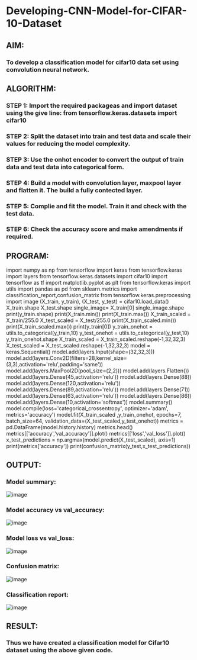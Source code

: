 # Developing-CNN-Model-for-CIFAR-10-Dataset
## AIM:
### To develop a classification model for cifar10 data set using convolution neural network.

## ALGORITHM:
### STEP 1: Import the required packageas and import dataset using the give line: from tensorflow.keras.datasets import cifar10

### STEP 2: Split the dataset into train and test data and scale their values for reducing the model complexity.

### STEP 3: Use the onhot encoder to convert the output of train data and test data into categorical form.

### STEP 4: Build a model with convolution layer, maxpool layer and flatten it. The build a fully contected layer.

### STEP 5: Complie and fit the model. Train it and check with the test data.

### STEP 6: Check the accuracy score and make amendments if required.
## PROGRAM:

import numpy as np
from tensorflow import keras
from tensorflow.keras import layers
from tensorflow.keras.datasets import cifar10
import tensorflow as tf
import matplotlib.pyplot as plt
from tensorflow.keras import utils
import pandas as pd
from sklearn.metrics import classification_report,confusion_matrix
from tensorflow.keras.preprocessing import image
(X_train, y_train), (X_test, y_test) = cifar10.load_data()
X_train.shape
X_test.shape
single_image= X_train[0]
single_image.shape
print(y_train.shape)
print(X_train.min())
print(X_train.max())
X_train_scaled = X_train/255.0
X_test_scaled = X_test/255.0
print(X_train_scaled.min())
print(X_train_scaled.max())
print(y_train[0])
y_train_onehot = utils.to_categorical(y_train,10)
y_test_onehot = utils.to_categorical(y_test,10)
y_train_onehot.shape
X_train_scaled = X_train_scaled.reshape(-1,32,32,3) 
X_test_scaled = X_test_scaled.reshape(-1,32,32,3)
model = keras.Sequential()
model.add(layers.Input(shape=(32,32,3)))
model.add(layers.Conv2D(filters=28,kernel_size=(3,3),activation='relu',padding='same'))
model.add(layers.MaxPool2D(pool_size=(2,2)))
model.add(layers.Flatten())
model.add(layers.Dense(45,activation='relu'))
model.add(layers.Dense(88))
model.add(layers.Dense(120,activation='relu'))
model.add(layers.Dense(89,activation='relu'))
model.add(layers.Dense(71))
model.add(layers.Dense(63,activation='relu'))
model.add(layers.Dense(86))
model.add(layers.Dense(10,activation='softmax'))
model.summary()
model.compile(loss='categorical_crossentropy',
              optimizer='adam',
              metrics='accuracy')
model.fit(X_train_scaled ,y_train_onehot, epochs=7,
          batch_size=64,
          validation_data=(X_test_scaled,y_test_onehot))
metrics = pd.DataFrame(model.history.history)
metrics.head()
metrics[['accuracy','val_accuracy']].plot()
metrics[['loss','val_loss']].plot()
x_test_predictions = np.argmax(model.predict(X_test_scaled), axis=1)
print(metrics['accuracy'])
print(confusion_matrix(y_test,x_test_predictions))

## OUTPUT:
### Model summary:
![image](https://github.com/gpavithra673/Workshop-2-Developing-CNN-Model-for-CIFAR-10-Dataset/assets/93427264/35e79522-976d-406c-9dc3-3e97a2d7b899)
### Model accuracy vs val_accuracy:
![image](https://github.com/gpavithra673/Workshop-2-Developing-CNN-Model-for-CIFAR-10-Dataset/assets/93427264/74c27ac6-5785-447f-94b6-1358f47fdf8e)
### Model loss vs val_loss:
![image](https://github.com/gpavithra673/Workshop-2-Developing-CNN-Model-for-CIFAR-10-Dataset/assets/93427264/6c11219d-cc19-46c3-9246-b0de44eba345)
### Confusion matrix:
![image](https://github.com/gpavithra673/Workshop-2-Developing-CNN-Model-for-CIFAR-10-Dataset/assets/93427264/71fdbceb-52ab-4360-8579-970bc1ac6ff8)
### Classification report:
![image](https://github.com/gpavithra673/Workshop-2-Developing-CNN-Model-for-CIFAR-10-Dataset/assets/93427264/193ffe7a-7c7e-4b1e-83ef-2b9f53627740)

## RESULT:
### Thus we have created a classification model for Cifar10 dataset using the above given code.
